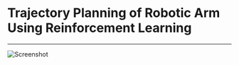 # Trajectory Planning of Robotic Arm Using Reinforcement Learning
---
![Screenshot](predictions.jpg) </br></br>
